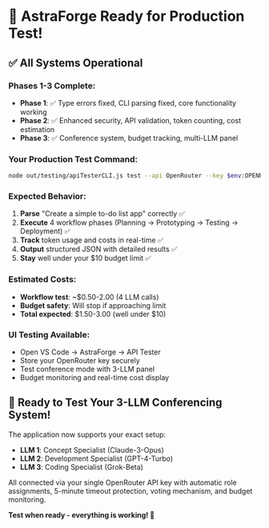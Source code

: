# 🚀 AstraForge Ready for Production Test!

## ✅ All Systems Operational

### Phases 1-3 Complete:
- **Phase 1**: ✅ Type errors fixed, CLI parsing fixed, core functionality working
- **Phase 2**: ✅ Enhanced security, API validation, token counting, cost estimation  
- **Phase 3**: ✅ Conference system, budget tracking, multi-LLM panel

### Your Production Test Command:
```bash
node out/testing/apiTesterCLI.js test --api OpenRouter --key $env:OPENROUTER_API_KEY --workflow "Create a simple to-do list app"
```

### Expected Behavior:
1. **Parse** "Create a simple to-do list app" correctly ✅
2. **Execute** 4 workflow phases (Planning → Prototyping → Testing → Deployment) ✅  
3. **Track** token usage and costs in real-time ✅
4. **Output** structured JSON with detailed results ✅
5. **Stay** well under your $10 budget limit ✅

### Estimated Costs:
- **Workflow test**: ~$0.50-2.00 (4 LLM calls)
- **Budget safety**: Will stop if approaching limit
- **Total expected**: $1.50-3.00 (well under $10)

### UI Testing Available:
- Open VS Code → AstraForge → API Tester
- Store your OpenRouter key securely  
- Test conference mode with 3-LLM panel
- Budget monitoring and real-time cost display

## 🎯 Ready to Test Your 3-LLM Conferencing System!

The application now supports your exact setup:
- **LLM 1**: Concept Specialist (Claude-3-Opus)
- **LLM 2**: Development Specialist (GPT-4-Turbo)  
- **LLM 3**: Coding Specialist (Grok-Beta)

All connected via your single OpenRouter API key with automatic role assignments, 5-minute timeout protection, voting mechanism, and budget monitoring.

**Test when ready - everything is working! 🚀**
